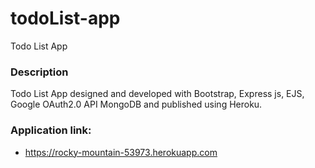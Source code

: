 # todoList-app
Todo List App

### Description
Todo List App designed and developed with Bootstrap, Express js, EJS, Google OAuth2.0 API MongoDB and published using Heroku.

### Application link:
- https://rocky-mountain-53973.herokuapp.com
